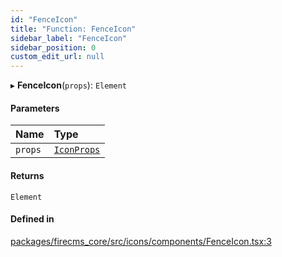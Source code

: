 ```yaml
---
id: "FenceIcon"
title: "Function: FenceIcon"
sidebar_label: "FenceIcon"
sidebar_position: 0
custom_edit_url: null
---
```


▸ **FenceIcon**(`props`): `Element`

#### Parameters

| Name | Type |
| :------ | :------ |
| `props` | [`IconProps`](../types/IconProps.md) |

#### Returns

`Element`

#### Defined in

[packages/firecms_core/src/icons/components/FenceIcon.tsx:3](https://github.com/FireCMSco/firecms/blob/d45f3739/packages/firecms_core/src/icons/components/FenceIcon.tsx#L3)
